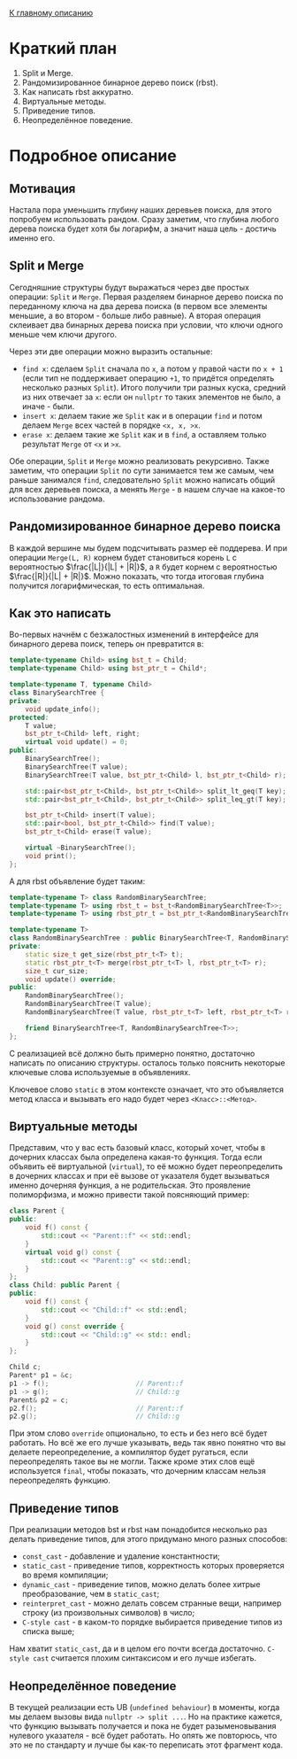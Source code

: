 [К главному описанию](/README.md)


# Краткий план
1. Split и Merge.
2. Рандомизированное бинарное дерево поиск (rbst).
3. Как написать rbst аккуратно.
4. Виртуальные методы.
5. Приведение типов.
6. Неопределённое поведение.


# Подробное описание
## Мотивация
Настала пора уменьшить глубину наших деревьев поиска, для этого попробуем использовать рандом. Сразу заметим, что глубина любого дерева поиска будет хотя бы логарифм, а значит наша цель - достичь именно его.


## Split и Merge
Сегодняшние структуры будут выражаться через две простых операции: `Split` и `Merge`. Первая разделяем бинарное дерево поиска по переданному ключа на два дерева поиска (в первом все элементы меньшие, а во втором - больше либо равные). А вторая операция склеивает два бинарных дерева поиска при условии, что ключи одного меньше чем ключи другого.

Через эти две операции можно выразить остальные:
- `find x`: сделаем `Split` сначала по `x`, а потом у правой части по `x + 1` (если тип не поддерживает операцию `+1`, то придётся определять несколько разных `Split`). Итого получили три разных куска, средний из них отвечает за `x`: если он `nullptr` то таких элементов не было, а иначе - были.
- `insert x`: делаем такие же `Split` как и в операции `find` и потом делаем `Merge` всех частей в порядке `<x, x, >x`.
- `erase x`: делаем такие же `Split` как и в `find`, а оставляем только результат `Merge` от `<x` и `>x`.

Обе операции, `Split` и `Merge` можно реализовать рекурсивно. Также заметим, что операции `Split` по сути занимается тем же самым, чем раньше занимался `find`, следовательно `Split` можно написать общий для всех деревьев поиска, а менять `Merge` - в нашем случае на какое-то использование рандома.


## Рандомизированное бинарное дерево поиска
В каждой вершине мы будем подсчитывать размер её поддерева. И при операции `Merge(L, R)` корнем будет становиться корень `L` с вероятностью $\frac{|L|}{|L| + |R|}$, а `R` будет корнем с вероятностью $\frac{|R|}{|L| + |R|}$. Можно показать, что тогда итоговая глубина получится логарифмическая, то есть оптимальная.


## Как это написать
Во-первых начнём с безжалостных изменений в интерфейсе для бинарного дерева поиск, теперь он превратится в:
```cpp
template<typename Child> using bst_t = Child;
template<typename Child> using bst_ptr_t = Child*;                          // псевдонимы типов для более понятной записи

template<typename T, typename Child>                                        // T - тип значений, Child - тип дерева поиска
class BinarySearchTree {
private:
    void update_info();                                                     // вызываем при изменении вершина, она вызывает Child::update
protected:
    T value;
    bst_ptr_t<Child> left, right;
    virtual void update() = 0;                                              // объявление функции для дочерних классов
public:
    BinarySearchTree();
    BinarySearchTree(T value);
    BinarySearchTree(T value, bst_ptr_t<Child> l, bst_ptr_t<Child> r);      // конструкторы

    std::pair<bst_ptr_t<Child>, bst_ptr_t<Child>> split_lt_geq(T key);      // разделить на: < x  | >= x
    std::pair<bst_ptr_t<Child>, bst_ptr_t<Child>> split_leq_gt(T key);      // разделить на: <= x | > x

    bst_ptr_t<Child> insert(T value);                                       // добавление, используем как rbst = rbst -> insert(3);
    std::pair<bool, bst_ptr_t<Child>> find(T value);                        // поиск, используем как rbst = rbst -> insert(3);
    bst_ptr_t<Child> erase(T value);                                        // удаление, используем как rbst = rbst -> erase(3);

    virtual ~BinarySearchTree();                                            // в деструкторе нужно удалить детей
    void print();                                                           // печать, пока не сделали итераторы
};
```

А для rbst объявление будет таким:
```cpp
template<typename T> class RandomBinarySearchTree;
template<typename T> using rbst_t = bst_t<RandomBinarySearchTree<T>>;
template<typename T> using rbst_ptr_t = bst_ptr_t<RandomBinarySearchTree<T>>;               // псевдонимы типов для более понятной записи

template<typename T>                                                                        // T - тип значений
class RandomBinarySearchTree : public BinarySearchTree<T, RandomBinarySearchTree<T>> {
private:
    static size_t get_size(rbst_ptr_t<T> t);                                                // получить размер
    static rbst_ptr_t<T> merge(rbst_ptr_t<T> l, rbst_ptr_t<T> r);                           // объединение
    size_t cur_size;
    void update() override;                                                                 // обновить размер
public:
    RandomBinarySearchTree();
    RandomBinarySearchTree(T value);
    RandomBinarySearchTree(T value, rbst_ptr_t<T> left, rbst_ptr_t<T> right);

    friend BinarySearchTree<T, RandomBinarySearchTree<T>>;                                  // чтобы мог вызвать update
};
```

С реализацией всё должно быть примерно понятно, достаточно написать по описанию структуры. осталось только пояснить некоторые ключевые слова используемые в объявлениях.

Ключевое слово `static` в этом контексте означает, что это объявляется метод класса и вызывать его надо будет через `<Класс>::<Метод>`.


## Виртуальные методы
Представим, что у вас есть базовый класс, который хочет, чтобы в дочерних классах была определена какая-то функция. Тогда если объявить её виртуальной (`virtual`), то её можно будет переопределить в дочерних классах и при её вызове от указателя будет вызываться именно дочерняя функция, а не родительская. Это проявление полиморфизма, и можно привести такой поясняющий пример:
```cpp
class Parent {
public:
    void f() const {
        std::cout << "Parent::f" << std::endl;
    }
    virtual void g() const {
        std::cout << "Parent::g" << std::endl;
    }
};
class Child: public Parent {
public:
    void f() const {
        std::cout << "Child::f" << std::endl;
    }
    void g() const override {
        std::cout << "Child::g" << std:: endl;
    }
};

Child c;
Parent* p1 = &c;
p1 -> f();                      // Parent::f
p1 -> g();                      // Child::g
Parent& p2 = c;
p2.f();                         // Parent::f
p2.g();                         // Child::g
```

При этом слово `override` опционально, то есть и без него всё будет работать. Но всё же его лучше указывать, ведь так явно понятно что вы делаете переопределение, а компилятор будет ругаться, если переопределять такое вы не могли. Также кроме этих слов ещё используется `final`, чтобы показать, что дочерним классам нельзя переопределять функцию.


## Приведение типов
При реализации методов bst и rbst нам понадобится несколько раз делать приведение типов, для этого придумано много разных способов:
- `const_cast` - добавление и удаление константности;
- `static_cast` - приведение типов, корректность которых проверяется во время компиляции;
- `dynamic_cast` - приведение типов, можно делать более хитрые преобразование, чем в `static_cast`;
- `reinterpret_cast` - можно делать совсем странные вещи, например строку (из произвольных символов) в число;
- `C-style cast` - в каком-то порядке выбирается приведение типов из списка выше;

Нам хватит `static_cast`, да и в целом его почти всегда достаточно. `C-style cast` считается плохим синтаксисом и его лучше избегать.


## Неопределённое поведение
В текущей реализации есть UB (`undefined behaviour`) в моменты, когда мы делаем вызовы вида `nullptr -> split ...`. Но на практике кажется, что функцию вызывать получается и пока не будет разыменовывания нулевого указателя - всё будет работать. Но опять же повторюсь, что это не по стандарту и лучше бы как-то переписать этот фрагмент кода.
